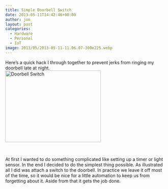 ```yaml
---
title: Simple Doorbell Switch
date: 2013-05-11T14:42:46+00:00
author: jon
layout: post
categories:
  - Hardware
  - Personal
  - IoT
image: 2013/05/2013-05-11-11.06.07-300x225.webp
---
```

<div>
  Here&#8217;s a quick hack I through together to prevent jerks from ringing my doorbell late at night.
</div>

<div>
</div>

<div>
  <a href="{{ site.image_host }}/2013/05/2013-05-11-11.06.07.jpg"><img class="alignleft size-medium wp-image-365" alt="Doorbell Switch" src="{{ site.image_host }}/2013/05/2013-05-11-11.06.07-300x225.webp" width="300" height="225" /></a>
</div>

<div>
  <!--more-->
</div>

&nbsp;

<div>
  At first I wanted to do something complicated like setting up a timer or light sensor. In the end I decided to do the simplest thing possible. As illustrated all I did was attach a switch to the doorbell. In practice we leave it off most of the time, so it would be nice for a little automation to keep us from forgetting about it. Aside from that it gets the job done.
</div>